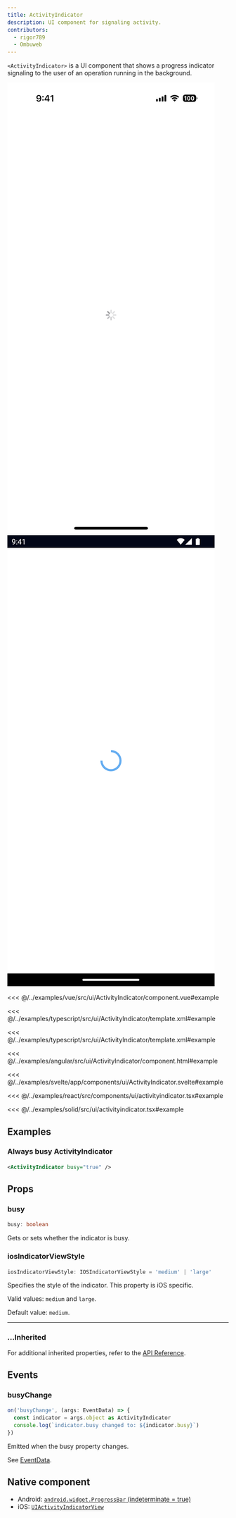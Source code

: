 ```yaml
---
title: ActivityIndicator
description: UI component for signaling activity.
contributors:
  - rigor789
  - Ombuweb
---
```


`<ActivityIndicator>` is a UI component that shows a progress indicator signaling to the user of an operation running in the background.

<DeviceFrame type="ios">
<img src="../assets/images/screenshots/ios/ActivityIndicator.png"/>
</DeviceFrame>
<DeviceFrame type="android">
<img src="../assets/images/screenshots/android/ActivityIndicator.png"/>
</DeviceFrame>

<Tabs>
<Tab flavor="vue">

<<< @/../examples/vue/src/ui/ActivityIndicator/component.vue#example

</Tab>
<Tab flavor="typescript">

<<< @/../examples/typescript/src/ui/ActivityIndicator/template.xml#example

</Tab>
<Tab flavor="javascript">

<<< @/../examples/typescript/src/ui/ActivityIndicator/template.xml#example

</Tab>
<Tab flavor="angular">

<<< @/../examples/angular/src/ui/ActivityIndicator/component.html#example

</Tab>
<Tab flavor="svelte">

<<< @/../examples/svelte/app/components/ui/ActivityIndicator.svelte#example

</Tab>
<Tab flavor="react">

<<< @/../examples/react/src/components/ui/activityindicator.tsx#example

</Tab>
<Tab flavor="solid">

<<< @/../examples/solid/src/ui/activityindicator.tsx#example

</Tab>
</Tabs>

## Examples

### Always busy ActivityIndicator

```xml
<ActivityIndicator busy="true" />
```

## Props

### busy

```ts
busy: boolean
```

Gets or sets whether the indicator is busy.

### iosIndicatorViewStyle

```ts
iosIndicatorViewStyle: IOSIndicatorViewStyle = 'medium' | 'large'
```

Specifies the style of the indicator. This property is iOS specific.

Valid values: `medium` and `large`.

Default value: `medium`.

---

### ...Inherited

For additional inherited properties, refer to the [API Reference](/api/class/ActivityIndicator).

## Events

### busyChange

```ts
on('busyChange', (args: EventData) => {
  const indicator = args.object as ActivityIndicator
  console.log(`indicator.busy changed to: ${indicator.busy}`)
})
```

Emitted when the busy property changes.

See [EventData](/api/interface/EventData).

## Native component

- Android: [`android.widget.ProgressBar` (indeterminate = true)](https://developer.android.com/reference/android/widget/ProgressBar.html)
- iOS: [`UIActivityIndicatorView`](https://developer.apple.com/documentation/uikit/uiactivityindicatorview)
